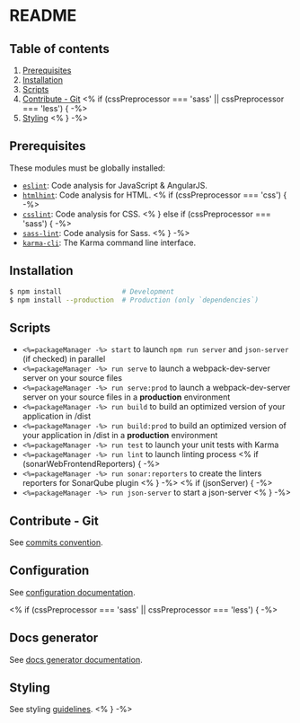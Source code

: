 # README

## Table of contents

1. [Prerequisites](#prerequisites)
1. [Installation](#installation)
1. [Scripts](#scripts)
1. [Contribute - Git](#contribute-git)
<% if (cssPreprocessor === 'sass' || cssPreprocessor === 'less') { -%>
1. [Styling](#styling)
<% } -%>

## Prerequisites

These modules must be globally installed:

* [`eslint`](https://www.npmjs.com/package/eslint): Code analysis for JavaScript & AngularJS.
* [`htmlhint`](https://www.npmjs.com/package/htmlhint): Code analysis for HTML.
<% if (cssPreprocessor === 'css') { -%>
* [`csslint`](https://www.npmjs.com/package/csslint): Code analysis for CSS.
<% } else if (cssPreprocessor === 'sass') { -%>
* [`sass-lint`](https://github.com/sasstools/sass-lint): Code analysis for Sass.
<% } -%>
* [`karma-cli`](https://www.npmjs.com/package/karma-cli): The Karma command line interface.

## Installation

```sh
$ npm install               # Development
$ npm install --production  # Production (only `dependencies`)
```

## Scripts

- `<%=packageManager -%> start` to launch `npm run server` and `json-server` (if checked) in parallel
- `<%=packageManager -%> run serve` to launch a webpack-dev-server server on your source files
- `<%=packageManager -%> run serve:prod` to launch a webpack-dev-server server on your source files in a **production** environment
- `<%=packageManager -%> run build` to build an optimized version of your application in /dist
- `<%=packageManager -%> run build:prod` to build an optimized version of your application in /dist in a **production** environment
- `<%=packageManager -%> run test` to launch your unit tests with Karma
- `<%=packageManager -%> run lint` to launch linting process
<% if (sonarWebFrontendReporters) { -%>
- `<%=packageManager -%> run sonar:reporters` to create the linters reporters for SonarQube plugin
<% } -%>
<% if (jsonServer) { -%>
- `<%=packageManager -%> run json-server` to start a json-server
<% } -%>

## Contribute - Git

See [commits convention](COMMITS-CONVENTION.md).

## Configuration

See [configuration documentation](src/config/README.md).

<% if (cssPreprocessor === 'sass' || cssPreprocessor === 'less') { -%>
## Docs generator

See [docs generator documentation](tools/docs-generator/README.md).

## Styling

See styling [guidelines](src/styles/README.md).
<% } -%>
